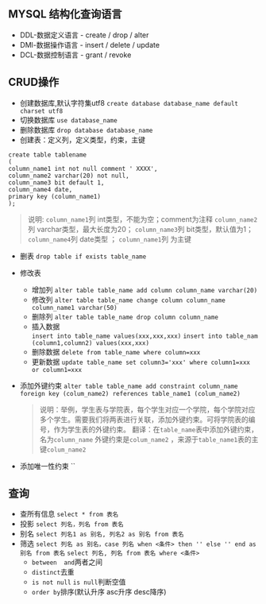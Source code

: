 ## MYSQL 结构化查询语言
- DDL-数据定义语言 - create / drop / alter
- DMl-数据操作语言 - insert / delete / update
- DCL-数据控制语言 - grant / revoke
  
 ## CRUD操作
- 创建数据库,默认字符集utf8
 `create database database_name default charset utf8`
- 切换数据库
 `use database_name`
- 删除数据库 
 `drop database database_name` 
- 创建表：定义列，定义类型，约束，主键
 ```
create table tablename
(
column_name1 int not null comment ' XXXX',
column_name2 varchar(20) not null,
column_name3 bit default 1,
column_name4 date,
primary key (column_name1)
);
 ```
 >说明:
 `column_name1`列 int类型，不能为空；comment为注释
 `column_name2`列 varchar类型，最大长度为20；
 `column_name3`列 bit类型，默认值为1；
 `column_name4`列 date类型 ；
 `column_name1`列 为主键
- 删表
 `drop table if exists table_name`
- 修改表
  - 增加列
  `alter table table_name add column column_name varchar(20) `
  - 修改列
  `alter table table_name change column column_name column_name1 varchar(50)`
  - 删除列
  `alter table table_name drop column column_name`
  - 插入数据  
  `insert into table_name values(xxx,xxx,xxx)`
  `insert into table_nam (column1,column2) values(xxx,xxx)`
  - 删除数据
  `delete from table_name where column=xxx `
  - 更新数据
  `update table_name set column3='xxx' where column1=xxx or column1=xxx`

- 添加外键约束
  `alter table table_name add constraint column_name foreign key (colum_name2) references table_name1 (colum_name2)`
  >说明：举例，学生表与学院表，每个学生对应一个学院，每个学院对应多个学生。需要我们将两表进行关联，添加外键约束。可将学院表的编号，作为学生表的外键约束。
  >翻译：在`table_name`表中添加外键约束，名为`column_name` 外键约束是`colum_name2` ，来源于`table_name1`表的主键`colum_name2`

- 添加唯一性约束
  ``


## 查询
- 查所有信息
  `select * from 表名`
- 投影
  `select 列名，列名 from 表名`
- 别名
  `select 列名1 as 别名, 列名2 as 别名 from 表名`
- 筛选
  `select 列名 as 别名，case 列名 when <条件> then '' else '' end as 别名 from 表名`
  `select 列名, 列名 from 表名 where <条件>`
  - `between  and`两者之间
  - `distinct`去重  
  - `is not null` `is null`判断空值
  - `order by`排序(默认升序 asc升序 desc降序)